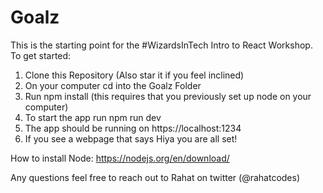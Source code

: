 # Goalz

This is the starting point for the #WizardsInTech Intro to React Workshop. To get started:

1. Clone this Repository (Also star it if you feel inclined)
2. On your computer cd into the Goalz Folder
3. Run npm install (this requires that you previously set up node on your computer)
4. To start the app run npm run dev
5. The app should be running on https://localhost:1234
6. If you see a webpage that says Hiya you are all set!

How to install Node:
https://nodejs.org/en/download/

Any questions feel free to reach out to Rahat on twitter (@rahatcodes)
